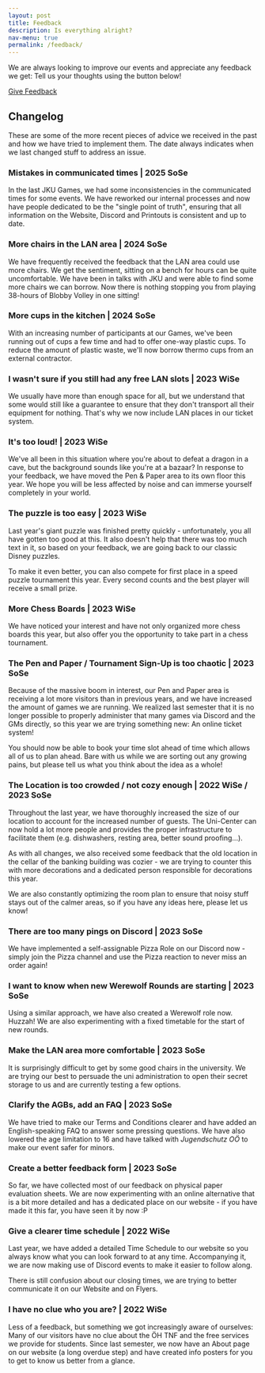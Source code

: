 ```yaml
---
layout: post
title: Feedback
description: Is everything alright?
nav-menu: true
permalink: /feedback/
---
```


We are always looking to improve our events and appreciate any feedback we get: Tell us your thoughts using the button below!

<a href="https://forms.gle/tc55AsELGN5pAWNC7" target="_blank" rel="noopener noreferrer" class="button img">Give Feedback</a>


## Changelog
These are some of the more recent pieces of advice we received in the past and how we have tried to implement them. 
The date always indicates when we last changed stuff to address an issue.

### Mistakes in communicated times | 2025 SoSe
In the last JKU Games, we had some inconsistencies in the communicated times for some events.
We have reworked our internal processes and now have people dedicated to be the "single point of truth",
ensuring that all information on the Website, Discord and Printouts is consistent and up to date.

### More chairs in the LAN area | 2024 SoSe
We have frequently received the feedback that the LAN area could use more chairs. We get the sentiment, sitting on a 
bench for hours can be quite uncomfortable. We have been in talks with JKU and were able to find some more chairs we 
can borrow. Now there is nothing stopping you from playing 38-hours of Blobby Volley in one sitting!

### More cups in the kitchen | 2024 SoSe
With an increasing number of participants at our Games, we've been running out of cups a few time and had to offer 
one-way plastic cups. To reduce the amount of plastic waste, we'll now borrow thermo cups from an external contractor. 

### I wasn't sure if you still had any free LAN slots | 2023 WiSe
We usually have more than enough space for all, but we understand that some would still like a guarantee to ensure that 
they don't transport all their equipment for nothing. That's why we now include LAN places in our ticket system. 

### It's too loud! | 2023 WiSe
We've all been in this situation where you're about to defeat a dragon in a cave, but the background sounds like you're 
at a bazaar? In response to your feedback, we have moved the Pen & Paper area to its own floor this year. We hope you 
will be less affected by noise and can immerse yourself completely in your world.

### The puzzle is too easy | 2023 WiSe
Last year's giant puzzle was finished pretty quickly - unfortunately, you all have gotten too good at this. It also 
doesn't help that there was too much text in it, so based on your feedback, we are going back to our classic Disney puzzles. 

To make it even better, you can also compete for first place in a speed puzzle tournament this year. Every second counts 
and the best player will receive a small prize.

### More Chess Boards | 2023 WiSe
We have noticed your interest and have not only organized more chess boards this year, but also offer you the 
opportunity to take part in a chess tournament. 

### The Pen and Paper / Tournament Sign-Up is too chaotic | 2023 SoSe
Because of the massive boom in interest, our Pen and Paper area is receiving a lot more visitors than in previous years, 
and we have increased the amount of games we are running. We realized last semester that it is no longer possible to 
properly administer that many games via Discord and the GMs directly, so this year we are trying something new: 
An online ticket system!

You should now be able to book your time slot ahead of time which allows all of us to plan ahead.
Bare with us while we are sorting out any growing pains, but please tell us what you think about the idea as a whole!

### The Location is too crowded / not cozy enough | 2022 WiSe / 2023 SoSe
Throughout the last year, we have thoroughly increased the size of our location to account for the increased number of guests.
The Uni-Center can now hold a lot more people and provides the proper infrastructure to facilitate them (e.g. 
dishwashers, resting area, better sound proofing...).

As with all changes, we also received some feedback that the old location in the cellar of the banking building was 
cozier - we are trying to counter this with more decorations and a dedicated person responsible for decorations this year.

We are also constantly optimizing the room plan to ensure that noisy stuff stays out of the calmer areas, so if you have 
any ideas here, please let us know!

### There are too many pings on Discord | 2023 SoSe
We have implemented a self-assignable Pizza Role on our Discord now - simply join the Pizza channel and use the Pizza 
reaction to never miss an order again!

### I want to know when new Werewolf Rounds are starting | 2023 SoSe
Using a similar approach, we have also created a Werewolf role now. Huzzah!
We are also experimenting with a fixed timetable for the start of new rounds.

### Make the LAN area more comfortable | 2023 SoSe
It is surprisingly difficult to get by some good chairs in the university. We are trying our best to persuade the uni 
administration to open their secret storage to us and are currently testing a few options.

### Clarify the AGBs, add an FAQ | 2023 SoSe
We have tried to make our Terms and Conditions clearer and have added an English-speaking FAQ to answer some pressing 
questions. We have also lowered the age limitation to 16 and have talked with _Jugendschutz OÖ_ to make our event safer for minors.

### Create a better feedback form | 2023 SoSe
So far, we have collected most of our feedback on physical paper evaluation sheets. We are now experimenting with an 
online alternative that is a bit more detailed and has a dedicated place on our website - if you have made it this far, 
you have seen it by now :P

### Give a clearer time schedule | 2022 WiSe
Last year, we have added a detailed Time Schedule to our website so you always know what you can look forward to at any 
time. Accompanying it, we are now making use of Discord events to make it easier to follow along. 

There is still confusion about our closing times, we are trying to better communicate it on our Website and on Flyers.

### I have no clue who you are? | 2022 WiSe
Less of a feedback, but something we got increasingly aware of ourselves: Many of our visitors have no clue about the ÖH 
TNF and the free services we provide for students. Since last semester, we now have an About page on our website 
(a long overdue step) and have created info posters for you to get to know us better from a glance.
